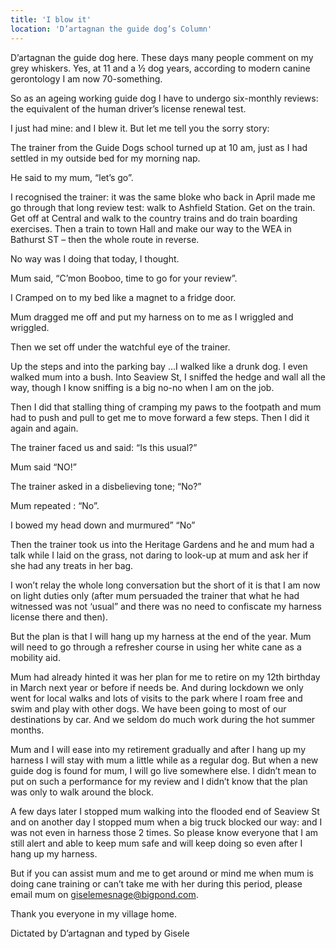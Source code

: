 ```yaml
---
title: 'I blow it'
location: 'D’artagnan the guide dog’s Column'
---
```

D’artagnan the guide dog here. These days many people comment on my grey whiskers. Yes, at 11 and a ½ dog years, according to modern canine gerontology I am now 70-something.

So as an ageing working guide dog I have to undergo six-monthly reviews: the equivalent of the human driver’s license renewal test.

I just had mine: and I blew it. But let me tell you the sorry story:

The trainer from the Guide Dogs school turned up at 10 am, just as I had settled in my outside bed for my morning nap.

He said to my mum, “let’s go”.

I recognised the trainer: it was the same bloke who back in April made me go through that long review test: walk to Ashfield Station. Get on the train. Get off at Central and walk to the country trains and do train boarding exercises. Then a train to town Hall and make our way to the WEA in Bathurst ST – then the whole route in reverse.

No way was I doing that today, I thought.

Mum said, “C’mon Booboo, time to go for your review”.

I Cramped on to my bed like a magnet to a fridge door.

Mum dragged me off and put my harness on to me as I wriggled and wriggled.

Then we set off under the watchful eye of the trainer.

Up the steps and into the parking bay …I walked like a drunk dog. I even walked mum into a bush.
Into Seaview St, I sniffed the hedge and wall all the way, though I know sniffing is a big no-no when I am on the job.

Then I did that stalling thing of cramping my paws to the footpath and mum had to push and pull to get me to move forward a few steps. Then I did it again and again.

The trainer faced us and said: “Is this usual?”

Mum said “NO!”

The trainer asked in a disbelieving tone; “No?”

Mum repeated : “No”.

I bowed my head down and murmured” “No”

Then the trainer took us into the Heritage Gardens and he and mum had a talk while I laid on the grass, not daring to look-up at mum and ask her if she had any treats in her bag.

I won’t relay the whole long conversation but the short of it is that I am now on light duties only (after mum persuaded the trainer that what he had witnessed was not ‘usual” and there was no need to confiscate my harness license there and then).

But the plan is that I will hang up my harness at the end of the year. Mum will need to go through a refresher course in using her white cane as a mobility aid.

Mum had already hinted it was her plan for me to retire on my 12th birthday in March next year or before if needs be. And during lockdown we only went for local walks and lots of visits to the park where I roam free and swim and play with other dogs. We have been going to most of our destinations by car. And we seldom do much work during the hot summer months.

Mum and I will ease into my retirement gradually and after I hang up my harness I will stay with mum a little while as a regular dog. But when a new guide dog is found for mum, I will go live somewhere else.
I didn’t mean to put on such a performance for my review and I didn’t know that the plan was only to walk around the block.

A few days later I stopped mum walking into the flooded end of Seaview St and on another day I stopped mum when a big truck blocked our way: and I was not even in harness those 2 times.
So please know everyone that I am still alert and able to keep mum safe and will keep doing so even after I hang up my harness.

But if you can assist mum and me to get around or mind me when mum is doing cane training or can’t take me with her during this period, please email mum on giselemesnage@bigpond.com.

Thank you everyone in my village home.

Dictated by D’artagnan and typed by Gisele
